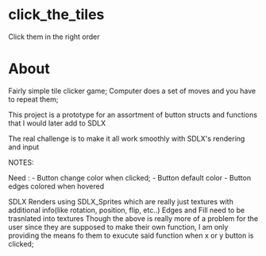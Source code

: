 # click_the_tiles
Click them in the right order


# About

Fairly simple tile clicker game;
Computer does a set of moves and you have to repeat them;

This project is a prototype for an assortment of button structs and functions that I would later add to SDLX

The real challenge is to make it all work smoothly with SDLX's rendering and input

NOTES:

Need :
    - Button change color when clicked;
    - Button default color
    - Button edges colored when hovered

SDLX Renders using SDLX_Sprites which are really just textures with additional info(like rotation, position, flip, etc..)
Edges and Fill need to be trasnlated into textures
Though the above is really more of a problem for the user since they are supposed to make their own function, I am only providing the means fo them to exucute said function when x or y button is clicked;